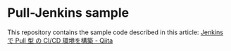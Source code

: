 # Pull-Jenkins sample

This repository contains the sample code described in this article: [Jenkins で Pull 型 の CI/CD 環境を構築 - Qiita](https://qiita.com/sawa2d2/items/42ff67c294015d76f781)
